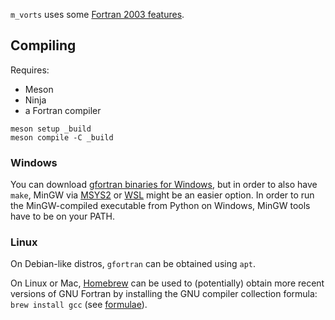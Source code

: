 
`m_vorts` uses some [Fortran 2003 features](http://fortranwiki.org/fortran/show/Fortran+2003).

## Compiling

Requires:
- Meson
- Ninja
- a Fortran compiler

```
meson setup _build
meson compile -C _build
```

### Windows

You can download [gfortran binaries for Windows](https://gcc.gnu.org/wiki/GFortranBinariesWindows),
but in order to also have `make`, MinGW via [MSYS2](https://www.msys2.org/) or [WSL](https://docs.microsoft.com/en-us/windows/wsl/about) might be an easier option.
In order to run the MinGW-compiled executable from Python on Windows, MinGW tools have to be on your PATH.

### Linux

On Debian-like distros, `gfortran` can be obtained using `apt`.

On Linux or Mac, [Homebrew](https://brew.sh/) can be used to (potentially) obtain more recent versions of GNU Fortran
by installing the GNU compiler collection formula: `brew install gcc` (see [formulae](https://formulae.brew.sh/formula/gcc)).
